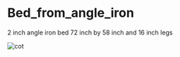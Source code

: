# Bed_from_angle_iron
2 inch angle iron bed 72 inch by 58 inch and 16 inch legs


![cot](https://github.com/user-attachments/assets/f208b08e-b965-43fc-95af-ea557cc19e77)
